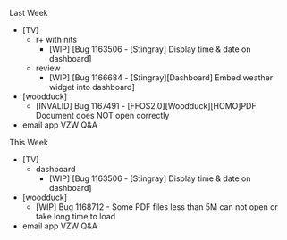 Last Week

* [TV]
  - r+ with nits
    - [WIP] [Bug 1163506 - [Stingray] Display time & date on dashboard]
  - review
  	- [WIP] [Bug 1166684 - [Stingray][Dashboard] Embed weather widget into dashboard]
* [woodduck]
  - [INVALID] Bug 1167491 - [FFOS2.0][Woodduck][HOMO]PDF Document does NOT open correctly
* email app VZW Q&A

This Week

* [TV]
  - dashboard
    - [WIP] [Bug 1163506 - [Stingray] Display time & date on dashboard]
* [woodduck]
  - [WIP] Bug 1168712 - Some PDF files less than 5M can not open or take long time to load
* email app VZW Q&A

